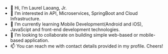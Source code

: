 - 👋 Hi, I’m Laurel Laoang, Jr.
- 👀 I’m interested in API, Microservices, SpringBoot and Cloud Infrastructure.
- 🌱 I’m currently learning Mobile Development(Android and iOS), JavaScipt and front-end development technologies.
- 💞️ I’m looking to collaborate on building simple web-based or mobile-based application.
- 📫 You can reach me with contact details provided in my profile. Cheers!

<!---
lslaoang/lslaoang is a ✨ special ✨ repository because its `README.md` (this file) appears on your GitHub profile.
You can click the Preview link to take a look at your changes.
--->
